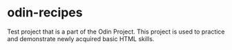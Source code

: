 # odin-recipes
Test project that is a part of the Odin Project. This project is used to practice and demonstrate newly acquired basic HTML skills. 